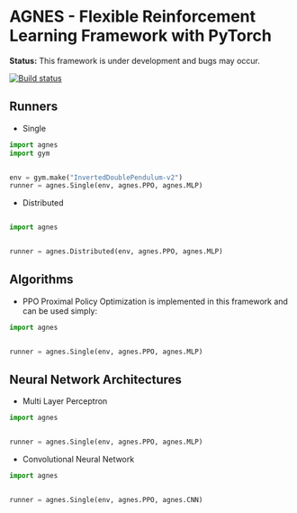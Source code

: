 # AGNES - Flexible Reinforcement Learning Framework with PyTorch

**Status:** This framework is under development and bugs may occur.

[![Build status](https://travis-ci.org/rotinov/AGNES.svg?branch=master)](https://travis-ci.org/rotinov/AGNES)

## Runners
* Single

```python
import agnes
import gym


env = gym.make("InvertedDoublePendulum-v2")
runner = agnes.Single(env, agnes.PPO, agnes.MLP)

```

* Distributed

```python

import agnes


runner = agnes.Distributed(env, agnes.PPO, agnes.MLP)

```

## Algorithms
* PPO
Proximal Policy Optimization is implemented in this framework and can be used simply:
```python
import agnes


runner = agnes.Single(env, agnes.PPO, agnes.MLP)

```

## Neural Network Architectures

* Multi Layer Perceptron
```python
import agnes


runner = agnes.Single(env, agnes.PPO, agnes.MLP)

```

* Convolutional Neural Network
```python
import agnes


runner = agnes.Single(env, agnes.PPO, agnes.CNN)

```
